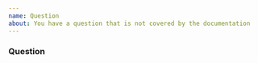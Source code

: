 ```yaml
---
name: Question
about: You have a question that is not covered by the documentation
---
```


<!--
  Do you depend on this plugin? Please consider supporting its development by becoming [a sponsor](https://github.com/wessberg/rollup-plugin-ts?sponsor=1).
  Thanks ❤️
-->

### Question
